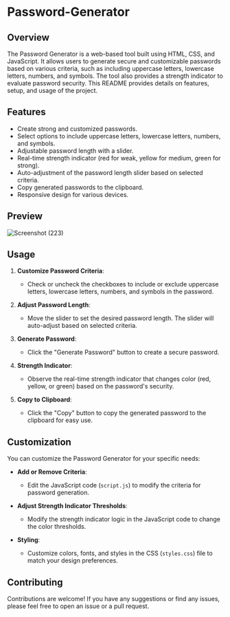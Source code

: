 # Password-Generator
## Overview
The Password Generator is a web-based tool built using HTML, CSS, and JavaScript. It allows users to generate secure and customizable passwords based on various criteria, such as including uppercase letters, lowercase letters, numbers, and symbols. The tool also provides a strength indicator to evaluate password security. This README provides details on features, setup, and usage of the project.
## Features

- Create strong and customized passwords.
- Select options to include uppercase letters, lowercase letters, numbers, and symbols.
- Adjustable password length with a slider.
- Real-time strength indicator (red for weak, yellow for medium, green for strong).
- Auto-adjustment of the password length slider based on selected criteria.
- Copy generated passwords to the clipboard.
- Responsive design for various devices.

## Preview
![Screenshot (223)](https://github.com/Abhay-yadav966/PasswordGenerator/assets/115336330/3fc4597b-654f-415e-ab03-45b48099624a)

## Usage

1. **Customize Password Criteria**:
   - Check or uncheck the checkboxes to include or exclude uppercase letters, lowercase letters, numbers, and symbols in the password.

2. **Adjust Password Length**:
   - Move the slider to set the desired password length. The slider will auto-adjust based on selected criteria.

3. **Generate Password**:
   - Click the "Generate Password" button to create a secure password.

4. **Strength Indicator**:
   - Observe the real-time strength indicator that changes color (red, yellow, or green) based on the password's security.

5. **Copy to Clipboard**:
   - Click the "Copy" button to copy the generated password to the clipboard for easy use.
  
## Customization

You can customize the Password Generator for your specific needs:

- **Add or Remove Criteria**:
  - Edit the JavaScript code (`script.js`) to modify the criteria for password generation.

- **Adjust Strength Indicator Thresholds**:
  - Modify the strength indicator logic in the JavaScript code to change the color thresholds.

- **Styling**:
  - Customize colors, fonts, and styles in the CSS (`styles.css`) file to match your design preferences.

 ## Contributing
 Contributions are welcome! If you have any suggestions or find any issues, please feel free to open an issue or a pull request.

